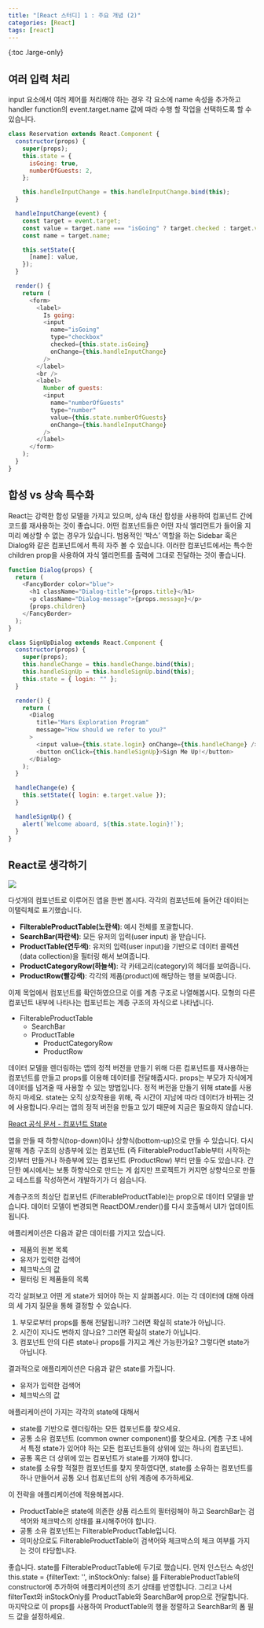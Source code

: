 ```yaml
---
title: "[React 스터디] 1 : 주요 개념 (2)"
categories: [React]
tags: [react]
---
```


{:toc .large-only}

## 여러 입력 처리

input 요소에서 여러 제어를 처리해야 하는 경우 각 요소에 name 속성을 추가하고 handler function의 event.target.name 값에 따라 수행 할 작업을 선택하도록 할 수 있습니다.

```js
class Reservation extends React.Component {
  constructor(props) {
    super(props);
    this.state = {
      isGoing: true,
      numberOfGuests: 2,
    };

    this.handleInputChange = this.handleInputChange.bind(this);
  }

  handleInputChange(event) {
    const target = event.target;
    const value = target.name === "isGoing" ? target.checked : target.value;
    const name = target.name;

    this.setState({
      [name]: value,
    });
  }

  render() {
    return (
      <form>
        <label>
          Is going:
          <input
            name="isGoing"
            type="checkbox"
            checked={this.state.isGoing}
            onChange={this.handleInputChange}
          />
        </label>
        <br />
        <label>
          Number of guests:
          <input
            name="numberOfGuests"
            type="number"
            value={this.state.numberOfGuests}
            onChange={this.handleInputChange}
          />
        </label>
      </form>
    );
  }
}
```

## 합성 vs 상속 특수화

React는 강력한 합성 모델을 가지고 있으며, 상속 대신 합성을 사용하여 컴포넌트 간에 코드를 재사용하는 것이 좋습니다.
어떤 컴포넌트들은 어떤 자식 엘리먼트가 들어올 지 미리 예상할 수 없는 경우가 있습니다. 범용적인 ‘박스’ 역할을 하는 Sidebar 혹은 Dialog와 같은 컴포넌트에서 특히 자주 볼 수 있습니다.
이러한 컴포넌트에서는 특수한 children prop을 사용하여 자식 엘리먼트를 출력에 그대로 전달하는 것이 좋습니다.

```js
function Dialog(props) {
  return (
    <FancyBorder color="blue">
      <h1 className="Dialog-title">{props.title}</h1>
      <p className="Dialog-message">{props.message}</p>
      {props.children}
    </FancyBorder>
  );
}

class SignUpDialog extends React.Component {
  constructor(props) {
    super(props);
    this.handleChange = this.handleChange.bind(this);
    this.handleSignUp = this.handleSignUp.bind(this);
    this.state = { login: "" };
  }

  render() {
    return (
      <Dialog
        title="Mars Exploration Program"
        message="How should we refer to you?"
      >
        <input value={this.state.login} onChange={this.handleChange} />
        <button onClick={this.handleSignUp}>Sign Me Up!</button>
      </Dialog>
    );
  }

  handleChange(e) {
    this.setState({ login: e.target.value });
  }

  handleSignUp() {
    alert(`Welcome aboard, ${this.state.login}!`);
  }
}
```

## React로 생각하기

<img src="https://img1.daumcdn.net/thumb/R1280x0/?scode=mtistory2&fname=https%3A%2F%2Fblog.kakaocdn.net%2Fdn%2FbF50kc%2FbtqGRQIFfRq%2FBt2JrV7MM8kkBfnsJx3mKk%2Fimg.png">

다섯개의 컴포넌트로 이루어진 앱을 한번 봅시다. 각각의 컴포넌트에 들어간 데이터는 이탤릭체로 표기했습니다.

- **FilterableProductTable(노란색)**: 예시 전체를 포괄합니다.
- **SearchBar(파란색)**: 모든 유저의 입력(user input) 을 받습니다.
- **ProductTable(연두색)**: 유저의 입력(user input)을 기반으로 데이터 콜렉션(data collection)을 필터링 해서 보여줍니다.
- **ProductCategoryRow(하늘색)**: 각 카테고리(category)의 헤더를 보여줍니다.
- **ProductRow(빨강색)**: 각각의 제품(product)에 해당하는 행을 보여줍니다.

이제 목업에서 컴포넌트를 확인하였으므로 이를 계층 구조로 나열해봅시다. 모형의 다른 컴포넌트 내부에 나타나는 컴포넌트는 계층 구조의 자식으로 나타냅니다.

- FilterableProductTable
  - SearchBar
  - ProductTable
    - ProductCategoryRow
    - ProductRow

데이터 모델을 렌더링하는 앱의 정적 버전을 만들기 위해 다른 컴포넌트를 재사용하는 컴포넌트를 만들고 props를 이용해 데이터를 전달해줍시다.
props는 부모가 자식에게 데이터를 넘겨줄 때 사용할 수 있는 방법입니다.
정적 버전을 만들기 위해 state를 사용하지 마세요. state는 오직 상호작용을 위해, 즉 시간이 지남에 따라 데이터가 바뀌는 것에 사용합니다.우리는 앱의 정적 버전을 만들고 있기 때문에 지금은 필요하지 않습니다.

[React 공식 문서 - 컴포넌트 State](https://ko.reactjs.org/docs/faq-state.html#what-is-the-difference-between-state-and-props)

앱을 만들 때 하향식(top-down)이나 상향식(bottom-up)으로 만들 수 있습니다. 다시 말해 계층 구조의 상층부에 있는 컴포넌트 (즉 FilterableProductTable부터 시작하는 것)부터 만들거나 하층부에 있는 컴포넌트 (ProductRow) 부터 만들 수도 있습니다. 간단한 예시에서는 보통 하향식으로 만드는 게 쉽지만 프로젝트가 커지면 상향식으로 만들고 테스트를 작성하면서 개발하기가 더 쉽습니다.

계층구조의 최상단 컴포넌트 (FilterableProductTable)는 prop으로 데이터 모델을 받습니다. 데이터 모델이 변경되면 ReactDOM.render()를 다시 호출해서 UI가 업데이트 됩니다.

애플리케이션은 다음과 같은 데이터를 가지고 있습니다.

- 제품의 원본 목록
- 유저가 입력한 검색어
- 체크박스의 값
- 필터링 된 제품들의 목록

각각 살펴보고 어떤 게 state가 되어야 하는 지 살펴봅시다. 이는 각 데이터에 대해 아래의 세 가지 질문을 통해 결정할 수 있습니다.

1. 부모로부터 props를 통해 전달됩니까? 그러면 확실히 state가 아닙니다.
2. 시간이 지나도 변하지 않나요? 그러면 확실히 state가 아닙니다.
3. 컴포넌트 안의 다른 state나 props를 가지고 계산 가능한가요? 그렇다면 state가 아닙니다.

결과적으로 애플리케이션은 다음과 같은 state를 가집니다.

- 유저가 입력한 검색어
- 체크박스의 값

애플리케이션이 가지는 각각의 state에 대해서

- state를 기반으로 렌더링하는 모든 컴포넌트를 찾으세요.
- 공통 소유 컴포넌트 (common owner component)를 찾으세요. (계층 구조 내에서 특정 state가 있어야 하는 모든 컴포넌트들의 상위에 있는 하나의 컴포넌트).
- 공통 혹은 더 상위에 있는 컴포넌트가 state를 가져야 합니다.
- state를 소유할 적절한 컴포넌트를 찾지 못하였다면, state를 소유하는 컴포넌트를 하나 만들어서 공통 오너 컴포넌트의 상위 계층에 추가하세요.

이 전략을 애플리케이션에 적용해봅시다.

- ProductTable은 state에 의존한 상품 리스트의 필터링해야 하고 SearchBar는 검색어와 체크박스의 상태를 표시해주어야 합니다.
- 공통 소유 컴포넌트는 FilterableProductTable입니다.
- 의미상으로도 FilterableProductTable이 검색어와 체크박스의 체크 여부를 가지는 것이 타당합니다.

좋습니다. state를 FilterableProductTable에 두기로 했습니다.
먼저 인스턴스 속성인 this.state = {filterText: '', inStockOnly: false} 를 FilterableProductTable의 constructor에 추가하여 애플리케이션의 초기 상태를 반영합니다.
그리고 나서 filterText와 inStockOnly를 ProductTable와 SearchBar에 prop으로 전달합니다.
마지막으로 이 props를 사용하여 ProductTable의 행을 정렬하고 SearchBar의 폼 필드 값을 설정하세요.
